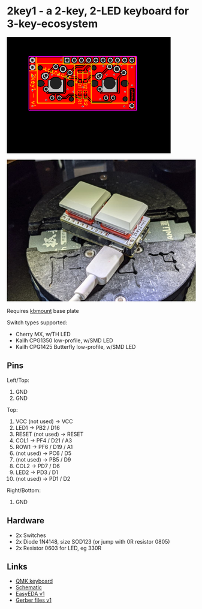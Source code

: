 # 2key1 - a 2-key, 2-LED keyboard for 3-key-ecosystem

![](board.png)

![](photo.jpg)

Requires [kbmount](../kbmount/) base plate

Switch types supported:

* Cherry MX, w/TH LED
* Kailh CPG1350 low-profile, w/SMD LED
* Kailh CPG1425 Butterfly low-profile, w/SMD LED

## Pins

Left/Top: 

1. GND
2. GND

Top:

1. VCC (not used) -> VCC
2. LED1 -> PB2 / D16
3. RESET (not used) -> RESET
4. COL1 -> PF4 / D21 / A3
5. ROW1 -> PF6 / D19 / A1
6. (not used) -> PC6 / D5
7. (not used) -> PB5 / D9
8. COL2 -> PD7 / D6
9. LED2 -> PD3 / D1
10. (not used) -> PD1 / D2

Right/Bottom:

1. GND

## Hardware

* 2x Switches
* 2x Diode 1N4148, size SOD123 (or jump with 0R resistor 0805)
* 2x Resistor 0603 for LED, eg 330R

## Links

* [QMK keyboard](https://github.com/softplus/3keyecosystem-qmk/tree/main/2key1)
* [Schematic](schematic.pdf)
* [EasyEDA v1](https://easyeda.com/account/project/setting/basic?project=8973a52ca8d5454cb516ae101822be3a)
* [Gerber files v1](gerber.zip)
